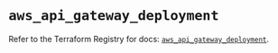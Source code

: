# `aws_api_gateway_deployment`

Refer to the Terraform Registry for docs: [`aws_api_gateway_deployment`](https://registry.terraform.io/providers/hashicorp/aws/5.44.0/docs/resources/api_gateway_deployment).
